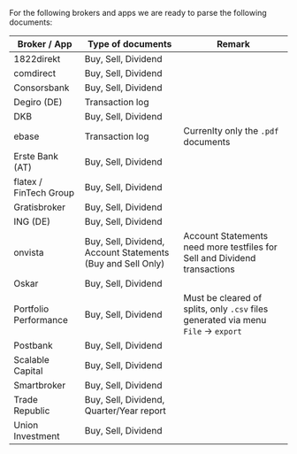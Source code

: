 For the following brokers and apps we are ready to parse the following documents:

| Broker / App           | Type of documents                                           | Remark                                                                             |
| ---------------------- | ----------------------------------------------------------- | ---------------------------------------------------------------------------------- |
| 1822direkt             | Buy, Sell, Dividend                                         |                                                                                    |
| comdirect              | Buy, Sell, Dividend                                         |                                                                                    |
| Consorsbank            | Buy, Sell, Dividend                                         |                                                                                    |
| Degiro (DE)            | Transaction log                                             |                                                                                    |
| DKB                    | Buy, Sell, Dividend                                         |                                                                                    |
| ebase                  | Transaction log                                             | Currenlty only the `.pdf` documents                                                |
| Erste Bank (AT)        | Buy, Sell, Dividend                                         |                                                                                    |
| flatex / FinTech Group | Buy, Sell, Dividend                                         |                                                                                    |
| Gratisbroker           | Buy, Sell, Dividend                                         |                                                                                    |
| ING (DE)               | Buy, Sell, Dividend                                         |                                                                                    |
| onvista                | Buy, Sell, Dividend, Account Statements (Buy and Sell Only) | Account Statements need more testfiles for Sell and Dividend transactions          |
| Oskar                  | Buy, Sell, Dividend                                         |                                                                                    |
| Portfolio Performance  | Buy, Sell, Dividend                                         | Must be cleared of splits, only `.csv` files generated via menu `File` -> `export` |
| Postbank               | Buy, Sell, Dividend                                         |                                                                                    |
| Scalable Capital       | Buy, Sell, Dividend                                         |                                                                                    |
| Smartbroker            | Buy, Sell, Dividend                                         |                                                                                    |
| Trade Republic         | Buy, Sell, Dividend, Quarter/Year report                    |                                                                                    |
| Union Investment       | Buy, Sell, Dividend                                         |                                                                                    |

